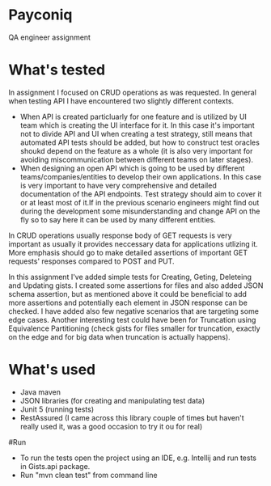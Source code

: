 # Payconiq

QA engineer assignment

# What's tested
In assignment I focused on CRUD operations as was requested.
In general when testing API I have encountered two slightly different contexts.
- When API is created particluarly for one feature and is utilized by UI team which is creating the UI interface for it. In this case it's important not to divide API and UI when creating a test strategy, still means that automated API tests should be added, but how to construct test oracles shoukd depend on the feature as a whole (it is also very important for avoiding miscommunication between different teams on later stages).
- When designing an open API which is going to be used by different teams/companies/entities to develop their own applications. In this case is very important to have very comprehensive and detailed documentation of the API endpoints. Test strategy should aim to cover it or at least most of it.If in the previous scenario engineers might find out during the development some misunderstanding and change API on the fly so to say here it can be used by many different entities.

In CRUD operations usually response body of GET requests is very important as usually it provides neccessary data for applications utlizing it. More emphasis should go to make detailed assertions of important GET requests' responses compared to POST and PUT.

In this assignment I've added simple tests for Creating, Geting, Deleteing and Updating gists.
I created some assertions for files and also added JSON schema assertion, but as mentioned above it could be beneficial to add more assertions and potentially each element in JSON response can be checked.
I have added also few negative scenarios that are targeting some edge cases. Another interesting test could have been for Truncation using Equivalence Partitioning (check gists for files smaller for truncation, exactly on the edge and for big data when truncation is actually happens).

# What's used
- Java maven
- JSON libraries (for creating and manipulating test data)
- Junit 5 (running tests)
- RestAssured (I came across this library couple of times but haven't really used it, was a good occasion to try it ou for real)

#Run
- To run the tests open the project using an IDE, e.g. Intellij and run tests in Gists.api package.
- Run "mvn clean test" from command line